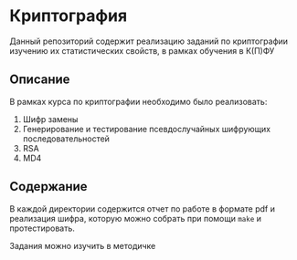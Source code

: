 # Криптография

Данный репозиторий содержит реализацию заданий по криптографии изучению их статистических свойств, в рамках обучения в К(П)ФУ

## Описание

В рамках курса по криптографии необходимо было реализовать:
1. Шифр замены
2. Генерирование и тестирование псевдослучайных шифрующих последовательностей
3. RSA
4. MD4

## Содержание
В каждой директории содержится отчет по работе в формате pdf и реализация шифра, которую можно собрать при помощи `make` и протестировать.

Задания можно изучить в методичке
